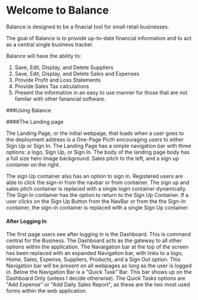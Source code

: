 <!-- User Experience Section -->
# Welcome to Balance

Balance is designed to be a finacial tool for small retail businesses.

The goal of Balance is to provide up-to-date financial information and to act as a central single business tracker.

Balance will have the ability to:
1. Save, Edit, Display, and Delete Suppliers
2. Save, Edit, Display, and Delete Sales and Expenses 
3. Provide Profit and Loss Statements
4. Provide Sales Tax calculations
5. Present the information in an easy to use manner for those that are not familar with other fanancial software.


###Using Balance

####The Landing page

The Landing Page, or the initial webpage, that loads when a user goes to the deployment address is a One-Page Picth encouraging users to either Sign Up or Sign In.
The Landing Page has a simple navigation bar with three options: a logo, Sign Up, or Sign In.
The body of the landing page body has a full size hero image background. Sales pitch to the left, and a sign up container on the right. 

The sign Up container also has an option to sign in. Registered users are able to click the sign-in from the navbar or from container. The sign up and sales pitch container is replaced with a single login container dynamically. The Sign In container has the option to return to the Sign Up Container. 
If a user clicks on the Sign Up Button from the NavBar or from the the Sign-In container, the sign-in container is replaced with a single Sign Up container.

#### After Logging In

The first page users see after logging in is the Dashboard.
This is command central for the Business. The Dashboard acts as the gateway to all other options within the application.
The Navaigation bar at the top of the screen has been replaced with an expanded Navigation bar, with links to a logo, Home, Sales, Expense, Suppliers, Products, and a Sign Out option. This Navigation bar will be present on all webpages as long as the user is logged in. 
Below the Navigation Bar is a "Quick Task" Bar. This bar shows up on the Dashboard Only (unless I decide otherwise).
The Quick Tasks options are "Add Expense" or "Add Daily Sales Report", as these are the two most used forms within the web application.

<!-- Development Documentation Section -->